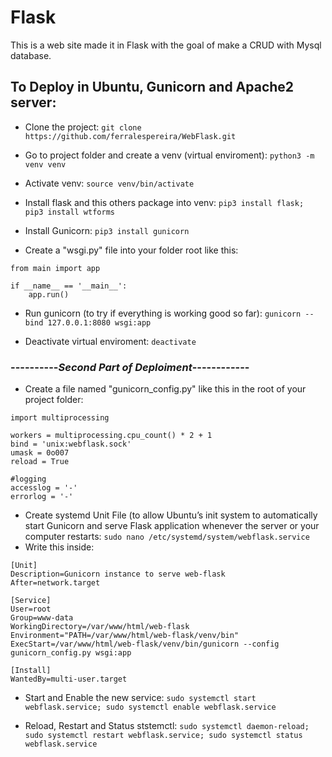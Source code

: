 # Flask
This is a web site made it in Flask with the goal of make a CRUD with Mysql database.

## To Deploy in Ubuntu, Gunicorn and Apache2 server:

* Clone the project:
`git clone https://github.com/ferralespereira/WebFlask.git`

* Go to project folder and create a venv (virtual enviroment):
`python3 -m venv venv`

* Activate venv:
`source venv/bin/activate`

* Install flask and this others package into venv:
`pip3 install flask; pip3 install wtforms`

* Install Gunicorn:
`pip3 install gunicorn`

* Create a "wsgi.py" file into your folder root like this:
```
from main import app

if __name__ == '__main__':
    app.run() 

```

* Run gunicorn (to try if everything is working good so far):
`gunicorn --bind 127.0.0.1:8080 wsgi:app`

* Deactivate virtual enviroment:
`deactivate`

### ----------*Second Part of Deploiment*------------

* Create a file named "gunicorn_config.py" like this in the root of your project folder:
```
import multiprocessing

workers = multiprocessing.cpu_count() * 2 + 1
bind = 'unix:webflask.sock'
umask = 0o007
reload = True

#logging
accesslog = '-'
errorlog = '-'
```

* Create systemd Unit File (to allow Ubuntu’s init system to automatically start Gunicorn and serve Flask application whenever the server or your computer restarts:
`sudo nano /etc/systemd/system/webflask.service`
* Write this inside:
```
[Unit]
Description=Gunicorn instance to serve web-flask
After=network.target

[Service]
User=root
Group=www-data
WorkingDirectory=/var/www/html/web-flask
Environment="PATH=/var/www/html/web-flask/venv/bin"
ExecStart=/var/www/html/web-flask/venv/bin/gunicorn --config gunicorn_config.py wsgi:app

[Install]
WantedBy=multi-user.target
```

* Start and Enable the new service:
`sudo systemctl start webflask.service; sudo systemctl enable webflask.service`

* Reload, Restart and Status ststemctl:
`sudo systemctl daemon-reload; sudo systemctl restart webflask.service; sudo systemctl status webflask.service`
